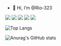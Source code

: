 - 👋 Hi, I’m @Rio-323


<img src="https://img.shields.io/badge/Spring-6DB33F?style=flat-square&logo=spring&logoColor=white"/> <img src="https://img.shields.io/badge/SpringBoot-6DB33F?style=flat-square&logo=springboot&logoColor=white"/> <img src="https://img.shields.io/badge/github-181717?style=flat-square&logo=github&logoColor=white"/> <img src="https://img.shields.io/badge/git-F05032?style=flat-square&logo=git&logoColor=white"/> <img src="https://img.shields.io/badge/java-FF81F9?style=flat-square"/>

![Top Langs](https://github-readme-stats.vercel.app/api/top-langs/?username=Rio-323)

![Anurag's GitHub stats](https://github-readme-stats.vercel.app/api?username=Rio-323)
